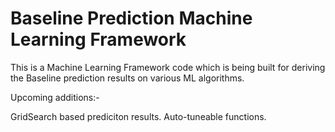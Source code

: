 # Baseline Prediction Machine Learning Framework
This is a Machine Learning Framework code which is being built for deriving the Baseline prediction results on various ML algorithms. 

Upcoming additions:-

GridSearch based prediciton results.
Auto-tuneable functions. 
